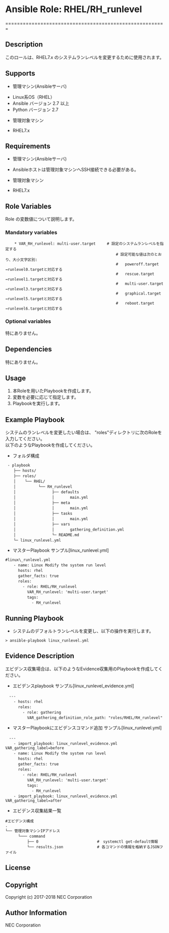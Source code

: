 # Ansible Role: RHEL/RH\_runlevel
=======================================================

## Description
このロールは、RHEL7.x のシステムランレベルを変更するために使用されます。

## Supports
- 管理マシン(Ansibleサーバ)  
 * Linux系OS（RHEL）
 * Ansible バージョン 2.7 以上
 * Python バージョン 2.7  
- 管理対象マシン  
 * RHEL7.x

## Requirements
- 管理マシン(Ansibleサーバ)  
 * Ansibleホストは管理対象マシンへSSH接続できる必要がある。
- 管理対象マシン  
 * RHEL7.x

## Role Variables
Role の変数値について説明します。

### Mandatory variables
~~~
    * VAR_RH_runlevel: multi-user.target     # 設定のシステムランレベルを指定する
                                                 # 設定可能な値は次のとおり、大小文字区別:
                                                 #   poweroff.target    →runlevel0.targetと対応する
                                                 #   rescue.target      →runlevel1.targetと対応する
                                                 #   multi-user.target  →runlevel3.targetと対応する
                                                 #   graphical.target   →runlevel5.targetと対応する
                                                 #   reboot.target      →runlevel6.targetと対応する
~~~

### Optional variables  

特にありません。

## Dependencies  

特にありません。

## Usage  

1. 本Roleを用いたPlaybookを作成します。
2. 変数を必要に応じて指定します。
3. Playbookを実行します。

## Example Playbook

システムのランレベルを変更したい場合は、 "roles"ディレクトリに次のRoleを入力してください。  
以下のようなPlaybookを作成してください。 

- フォルダ構成 
~~~
 - playbook
　  ├── hosts/
　  ├── roles/
　  │    └── RHEL/
　  │          └── RH_runlevel
　  │                ├── defaults
　  │                │       main.yml
　  │                ├── meta
　  │                │       main.yml
　  │                ├── tasks
　  │                │       main.yml
　  │                ├── vars
　  │                │       gathering_definition.yml
　  │                └─ README.md
　  └─ linux_runlevel.yml
~~~

- マスターPlaybook サンプル[linux\_runlevel.yml]  
~~~
#linux\_runlevel.yml
　  - name: Linux Modify the system run level
　    hosts: rhel
　    gather_facts: true
　    roles:
　      - role: RHEL/RH_runlevel
　        VAR_RH_runlevel: 'multi-user.target'
　        tags:
　          - RH_runlevel
~~~

## Running Playbook

- システムのデフォルトランレベルを変更し、以下の操作を実行します。

~~~
> ansible-playbook linux_runlevel.yml
~~~

## Evidence Description

エビデンス収集場合は、以下のようなEvidence収集用のPlaybookを作成してください。  

- エビデンスplaybook サンプル[linux\_runlevel\_evidence.yml]
~~~
　---
　  - hosts: rhel
　    roles:
　      - role: gathering
　        VAR_gathering_definition_role_path: "roles/RHEL/RH_runlevel"
~~~

- マスターPlaybookにエビデンスコマンド追加 サンプル[linux\_runlevel.yml]
~~~
　---
　  - import_playbook: linux_runlevel_evidence.yml VAR_gathering_label=before
　  - name: Linux Modify the system run level
　    hosts: rhel
　    gather_facts: true
　    roles:
　      - role: RHEL/RH_runlevel
　        VAR_RH_runlevel: 'multi-user.target'
　        tags:
　          - RH_runlevel
　  - import_playbook: linux_runlevel_evidence.yml  VAR_gathering_label=after
~~~

- エビデンス収集結果一覧
~~~
#エビデンス構成
.
└── 管理対象マシンIPアドレス
　    └─── command
　        ├── 0                          #　systemctl get-default情報
　        └── results.json               # 各コマンドの情報を格納するJSONファイル
~~~

## License

## Copyright

Copyright (c) 2017-2018 NEC Corporation

## Author Information

NEC Corporation
